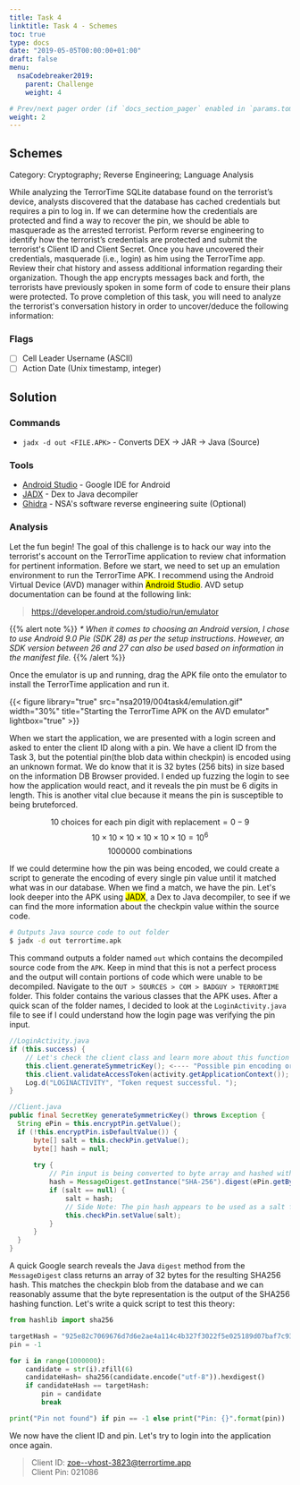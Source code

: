 ```yaml
---
title: Task 4 
linktitle: Task 4 - Schemes
toc: true
type: docs
date: "2019-05-05T00:00:00+01:00"
draft: false
menu:
  nsaCodebreaker2019:
    parent: Challenge
    weight: 4

# Prev/next pager order (if `docs_section_pager` enabled in `params.toml`)
weight: 2
---
```


## Schemes 
Category: Cryptography; Reverse Engineering; Language Analysis

While analyzing the TerrorTime SQLite database found on the terrorist’s device, analysts discovered that the database has cached credentials but requires a pin to log in. If we can determine how the credentials are protected and find a way to recover the pin, we should be able to masquerade as the arrested terrorist. Perform reverse engineering to identify how the terrorist’s credentials are protected and submit the terrorist's Client ID and Client Secret. Once you have uncovered their credentials, masquerade (i.e., login) as him using the TerrorTime app. Review their chat history and assess additional information regarding their organization. Though the app encrypts messages back and forth, the terrorists have previously spoken in some form of code to ensure their plans were protected. To prove completion of this task, you will need to analyze the terrorist's conversation history in order to uncover/deduce the following information:

### Flags
- [ ] Cell Leader Username (ASCII)
- [ ] Action Date (Unix timestamp, integer)

## Solution

### Commands
- `jadx -d out <FILE.APK>` - Converts DEX -> JAR -> Java (Source)

### Tools
- [Android Studio](https://developer.android.com/studio) - Google IDE for Android
- [JADX](https://github.com/skylot/jadx) - Dex to Java decompiler
- [Ghidra](https://ghidra-sre.org/) - NSA's software reverse engineering suite (Optional)

### Analysis
Let the fun begin! The goal of this challenge is to hack our way into the terrorist's account on the TerrorTime application to review chat information for pertinent information. Before we start, we need to set up an emulation environment to run the TerrorTime APK. I recommend using the Android Virtual Device (AVD) manager within <mark>Android Studio</mark>. AVD setup documentation can be found at the following link:

> https://developer.android.com/studio/run/emulator

{{% alert note %}}
*\* When it comes to choosing an Android version, I chose to use Android 9.0 Pie (SDK 28) as per the setup instructions. However, an SDK version between 26 and 27 can also be used based on information in the manifest file.*
{{% /alert %}}

Once the emulator is up and running, drag the APK file onto the emulator to install the TerrorTime application and run it.

{{< figure library="true" src="nsa2019/004task4/emulation.gif" width="30%"  title="Starting the TerrorTime APK on the AVD emulator" lightbox="true" >}}

When we start the application, we are presented with a login screen and asked to enter the client ID along with a pin. We have a client ID from the Task 3, but the potential pin(the blob data within checkpin) is encoded using an unknown format. We do know that it is 32 bytes (256 bits) in size based on the information DB Browser provided. I ended up fuzzing the login to see how the application would react, and it reveals the pin must be 6 digits in length. This is another vital clue because it means the pin is susceptible to being bruteforced.  

$$ \text{10 choices for each pin digit with replacement} = 0-9$$
$$  10 \times 10 \times 10 \times 10 \times 10 \times 10 = 10^{6} $$
$$ 1000000 \text{ combinations} $$

If we could determine how the pin was being encoded, we could create a script to generate the encoding of every single pin value until it matched what was in our database. When we find a match, we have the pin. Let's look deeper into the APK using <mark>JADX</mark>, a Dex to Java decompiler, to see if we can find the more information about the checkpin value within the source code. 

```bash
# Outputs Java source code to out folder
$ jadx -d out terrortime.apk 
```

This command outputs a folder named `out` which contains the decompiled source code from the `APK`. Keep in mind that this is not a perfect process and the output will contain portions of code which were unable to be decompiled. Navigate to the `OUT > SOURCES > COM > BADGUY > TERRORTIME` folder. This folder contains the various classes that the APK uses. After a quick scan of the folder names, I decided to look at the `LoginActivity.java` file to see if I could understand how the login page was verifying the pin input.  

```java
//LoginActivity.java
if (this.success) {
    // Let's check the client class and learn more about this function
    this.client.generateSymmetricKey(); <---- "Possible pin encoding or encryption"
    this.client.validateAccessToken(activity.getApplicationContext());
    Log.d("LOGINACTIVITY", "Token request successful. ");
}
```

```java
//Client.java
public final SecretKey generateSymmetricKey() throws Exception {
  String ePin = this.encryptPin.getValue();
  if (!this.encryptPin.isDefaultValue()) {
      byte[] salt = this.checkPin.getValue();
      byte[] hash = null;
      
      try {
          // Pin input is being converted to byte array and hashed with SHA256
          hash = MessageDigest.getInstance("SHA-256").digest(ePin.getBytes(StringUtils.UTF8));
          if (salt == null) {
              salt = hash;
              // Side Note: The pin hash appears to be used as a salt for an encryption
              this.checkPin.setValue(salt);
          }
      }
  }
}
```

A quick Google search reveals the Java `digest` method from the `MessageDigest` class returns an array of 32 bytes for the resulting SHA256 hash. This matches the checkpin blob from the database and we can reasonably assume that the byte representation is the output of the SHA256 hashing function. Let's write a quick script to test this theory:

```python
from hashlib import sha256

targetHash = "925e82c7069676d7d6e2ae4a114c4b327f3022f5e025189d07baf7c935725ce8"
pin = -1

for i in range(1000000):
    candidate = str(i).zfill(6)
    candidateHash= sha256(candidate.encode("utf-8")).hexdigest()
    if candidateHash == targetHash:
        pin = candidate
        break

print("Pin not found") if pin == -1 else print("Pin: {}".format(pin))
```



We now have the client ID and pin. Let's try to login into the application once again.

>Client ID: zoe--vhost-3823@terrortime.app <br>
>Client Pin: 021086